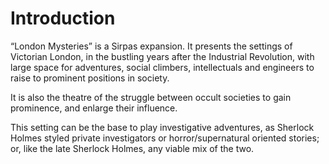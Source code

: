 # Introduction

“London Mysteries” is a Sirpas expansion. It presents the settings of Victorian
London, in the bustling years after the Industrial Revolution, with large space
for adventures, social climbers, intellectuals and engineers to raise to
prominent positions in society.

It is also the theatre of the struggle between occult societies to gain
prominence, and enlarge their influence.

This setting can be the base to play investigative adventures, as Sherlock
Holmes styled private investigators or horror/supernatural oriented stories; or,
like the late Sherlock Holmes, any viable mix of the two. 
